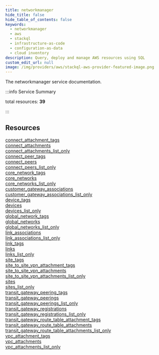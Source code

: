 ```yaml
---
title: networkmanager
hide_title: false
hide_table_of_contents: false
keywords:
  - networkmanager
  - aws
  - stackql
  - infrastructure-as-code
  - configuration-as-data
  - cloud inventory
description: Query, deploy and manage AWS resources using SQL
custom_edit_url: null
image: /img/providers/aws/stackql-aws-provider-featured-image.png
---
```


The networkmanager service documentation.

:::info Service Summary

<div class="row">
<div class="providerDocColumn">
<span>total resources:&nbsp;<b>39</b></span><br />
</div>
</div>

:::

## Resources
<div class="row">
<div class="providerDocColumn">
<a href="/providers/aws/networkmanager/connect_attachment_tags/">connect_attachment_tags</a><br />
<a href="/providers/aws/networkmanager/connect_attachments/">connect_attachments</a><br />
<a href="/providers/aws/networkmanager/connect_attachments_list_only/">connect_attachments_list_only</a><br />
<a href="/providers/aws/networkmanager/connect_peer_tags/">connect_peer_tags</a><br />
<a href="/providers/aws/networkmanager/connect_peers/">connect_peers</a><br />
<a href="/providers/aws/networkmanager/connect_peers_list_only/">connect_peers_list_only</a><br />
<a href="/providers/aws/networkmanager/core_network_tags/">core_network_tags</a><br />
<a href="/providers/aws/networkmanager/core_networks/">core_networks</a><br />
<a href="/providers/aws/networkmanager/core_networks_list_only/">core_networks_list_only</a><br />
<a href="/providers/aws/networkmanager/customer_gateway_associations/">customer_gateway_associations</a><br />
<a href="/providers/aws/networkmanager/customer_gateway_associations_list_only/">customer_gateway_associations_list_only</a><br />
<a href="/providers/aws/networkmanager/device_tags/">device_tags</a><br />
<a href="/providers/aws/networkmanager/devices/">devices</a><br />
<a href="/providers/aws/networkmanager/devices_list_only/">devices_list_only</a><br />
<a href="/providers/aws/networkmanager/global_network_tags/">global_network_tags</a><br />
<a href="/providers/aws/networkmanager/global_networks/">global_networks</a><br />
<a href="/providers/aws/networkmanager/global_networks_list_only/">global_networks_list_only</a><br />
<a href="/providers/aws/networkmanager/link_associations/">link_associations</a><br />
<a href="/providers/aws/networkmanager/link_associations_list_only/">link_associations_list_only</a><br />
<a href="/providers/aws/networkmanager/link_tags/">link_tags</a>
</div>
<div class="providerDocColumn">
<a href="/providers/aws/networkmanager/links/">links</a><br />
<a href="/providers/aws/networkmanager/links_list_only/">links_list_only</a><br />
<a href="/providers/aws/networkmanager/site_tags/">site_tags</a><br />
<a href="/providers/aws/networkmanager/site_to_site_vpn_attachment_tags/">site_to_site_vpn_attachment_tags</a><br />
<a href="/providers/aws/networkmanager/site_to_site_vpn_attachments/">site_to_site_vpn_attachments</a><br />
<a href="/providers/aws/networkmanager/site_to_site_vpn_attachments_list_only/">site_to_site_vpn_attachments_list_only</a><br />
<a href="/providers/aws/networkmanager/sites/">sites</a><br />
<a href="/providers/aws/networkmanager/sites_list_only/">sites_list_only</a><br />
<a href="/providers/aws/networkmanager/transit_gateway_peering_tags/">transit_gateway_peering_tags</a><br />
<a href="/providers/aws/networkmanager/transit_gateway_peerings/">transit_gateway_peerings</a><br />
<a href="/providers/aws/networkmanager/transit_gateway_peerings_list_only/">transit_gateway_peerings_list_only</a><br />
<a href="/providers/aws/networkmanager/transit_gateway_registrations/">transit_gateway_registrations</a><br />
<a href="/providers/aws/networkmanager/transit_gateway_registrations_list_only/">transit_gateway_registrations_list_only</a><br />
<a href="/providers/aws/networkmanager/transit_gateway_route_table_attachment_tags/">transit_gateway_route_table_attachment_tags</a><br />
<a href="/providers/aws/networkmanager/transit_gateway_route_table_attachments/">transit_gateway_route_table_attachments</a><br />
<a href="/providers/aws/networkmanager/transit_gateway_route_table_attachments_list_only/">transit_gateway_route_table_attachments_list_only</a><br />
<a href="/providers/aws/networkmanager/vpc_attachment_tags/">vpc_attachment_tags</a><br />
<a href="/providers/aws/networkmanager/vpc_attachments/">vpc_attachments</a><br />
<a href="/providers/aws/networkmanager/vpc_attachments_list_only/">vpc_attachments_list_only</a>
</div>
</div>